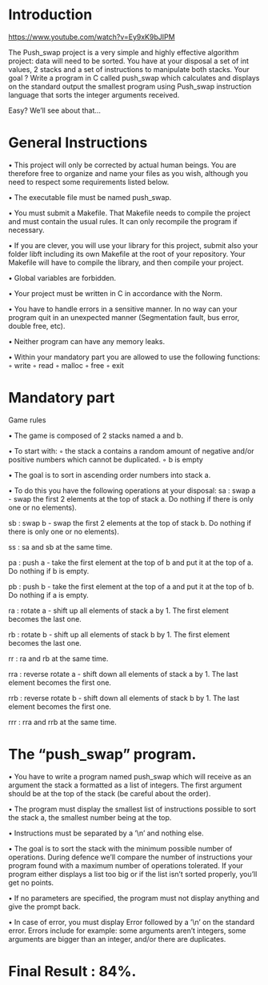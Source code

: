   # Introduction

https://www.youtube.com/watch?v=Ey9xK9bJIPM

The Push_swap project is a very simple and highly effective algorithm project: data will need to be sorted. You have at your disposal a set of int values, 2 stacks and a set of instructions to manipulate both stacks.
Your goal ? Write a program in C called push_swap which calculates and displays on the standard output the smallest program using Push_swap instruction language that sorts the integer arguments received.

Easy? We’ll see about that...

  # General Instructions

• This project will only be corrected by actual human beings. You are therefore free to organize and name your files as you wish, although you need to respect some requirements listed below.

• The executable file must be named push_swap.

• You must submit a Makefile. That Makefile needs to compile the project and must contain the usual rules. It can only recompile the program if necessary.

• If you are clever, you will use your library for this project, submit also your folder libft including its own Makefile at the root of your repository. Your Makefile will have to compile the library, and then compile your project.

• Global variables are forbidden.

• Your project must be written in C in accordance with the Norm.

• You have to handle errors in a sensitive manner. In no way can your program quit in an unexpected manner (Segmentation fault, bus error, double free, etc).

• Neither program can have any memory leaks.

• Within your mandatory part you are allowed to use the following functions:
  ◦ write 
  ◦ read
  ◦ malloc 
  ◦ free
  ◦ exit
  
  # Mandatory part
  
Game rules

• The game is composed of 2 stacks named a and b. 

• To start with:
  ◦ the stack a contains a random amount of negative and/or positive numbers which cannot be duplicated.
  ◦ b is empty
  
• The goal is to sort in ascending order numbers into stack a.

• To do this you have the following operations at your disposal:
sa : swap a - swap the first 2 elements at the top of stack a. Do nothing if there is only one or no elements).

sb : swap b - swap the first 2 elements at the top of stack b. Do nothing if there is only one or no elements).

ss : sa and sb at the same time.

pa : push a - take the first element at the top of b and put it at the top of a. Do nothing if b is empty.

pb : push b - take the first element at the top of a and put it at the top of b. Do nothing if a is empty.

ra : rotate a - shift up all elements of stack a by 1. The first element becomes the last one.

rb : rotate b - shift up all elements of stack b by 1. The first element becomes the last one.

rr : ra and rb at the same time.

rra : reverse rotate a - shift down all elements of stack a by 1. The last element becomes the first one.

rrb : reverse rotate b - shift down all elements of stack b by 1. The last element becomes the first one.

rrr : rra and rrb at the same time.

  # The “push_swap” program.
  
• You have to write a program named push_swap which will receive as an argument the stack a formatted as a list of integers. The first argument should be at the top of the stack (be careful about the order).

• The program must display the smallest list of instructions possible to sort the stack a, the smallest number being at the top.

• Instructions must be separated by a ’\n’ and nothing else.

• The goal is to sort the stack with the minimum possible number of operations. During defence we’ll compare the number of instructions your program found with a maximum number of operations tolerated. If your program either displays a list too big or if the list isn’t sorted properly, you’ll get no points.

• If no parameters are specified, the program must not display anything and give the prompt back.

• In case of error, you must display Error followed by a ’\n’ on the standard error. Errors include for example: some arguments aren’t integers, some arguments are bigger than an integer, and/or there are duplicates.

# Final Result : 84%.
